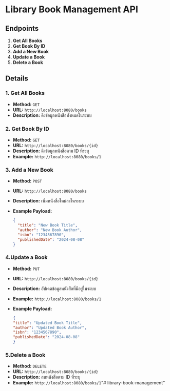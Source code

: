 # Library Book Management API

## Endpoints

1. **Get All Books**
2. **Get Book By ID**
3. **Add a New Book**
4. **Update a Book**
5. **Delete a Book**

## Details

### 1. Get All Books

- **Method:** `GET`
- **URL:** `http://localhost:8080/books`
- **Description:** ดึงข้อมูลหนังสือทั้งหมดในระบบ

### 2. Get Book By ID

- **Method:** `GET`
- **URL:** `http://localhost:8080/books/{id}`
- **Description:** ดึงข้อมูลหนังสือตาม ID ที่ระบุ
- **Example:** `http://localhost:8080/books/1`

### 3. Add a New Book

- **Method:** `POST`
- **URL:** `http://localhost:8080/books`
- **Description:** เพิ่มหนังสือใหม่ลงในระบบ
- **Example Payload:**

  ```json
  {
    "title": "New Book Title",
    "author": "New Book Author",
    "isbn": "1234567890",
    "publishedDate": "2024-08-08"
  }

### 4.Update a Book

- **Method:** `PUT`
- **URL:** `http://localhost:8080/books/{id}`
- **Description:** อัปเดตข้อมูลหนังสือที่มีอยู่ในระบบ
- **Example:** `http://localhost:8080/books/1`
- **Example Payload:**

  ```json
  {
  "title": "Updated Book Title",
  "author": "Updated Book Author",
  "isbn": "1234567890",
  "publishedDate": "2024-08-08"
  }

### 5.Delete a Book

- **Method:** `DELETE`
- **URL:** `http://localhost:8080/books/{id}`
- **Description:** ลบหนังสือตาม ID ที่ระบุ
- **Example:** `http://localhost:8080/books/1`"# library-book-management" 
